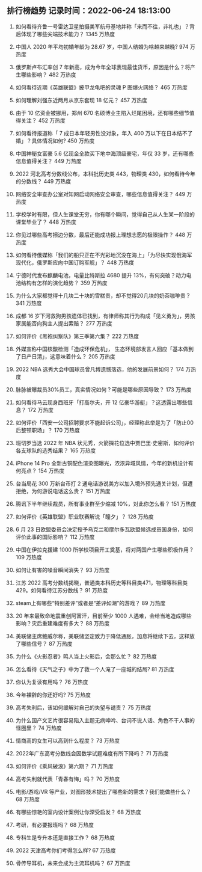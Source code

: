 
## 排行榜趋势 记录时间：2022-06-24 18:13:00
  
  1. 如何看待齐鲁一号雷达卫星拍摄美军航母基地并称「来而不往，非礼也」？背后体现了哪些尖端技术能力？ 1345 万热度
    
  2. 中国人 2020 年平均初婚年龄为 28.67 岁，中国人结婚为啥越来越晚? 974 万热度
    
  3. 俄罗斯卢布汇率创 7 年新高，成为今年全球表现最佳货币，原因是什么？将产生哪些影响？ 482 万热度
    
  4. 如何看待近期《英雄联盟》披甲龙龟吧的灵魂 P 图爆火网络？ 465 万热度
    
  5. 如何理解刘强东近两月从京东套现 18 亿元？ 457 万热度
    
  6. 由于 10 亿资金被挪用，郑州 670 名硕博业主陷入烂尾困境，还有哪些细节值得关注？ 452 万热度
    
  7. 如何看待报道称「 7 成日本年轻男性没对象，年入 400 万以下在日本结不了婚」？具体情况如何? 450 万热度
    
  8. 中国神秘女富豪 5.6 亿现金全款买下地中海顶级豪宅，年仅 33 岁，还有哪些信息值得关注？ 449 万热度
    
  9. 2022 河北高考分数线公布，本科批历史类 443，物理类 430，如何看待今年的分数线？ 449 万热度
    
  10. 网络安全审查办公室对知网启动网络安全审查，哪些信息值得关注？ 449 万热度
    
  11. 学校学时有限，但人生课堂无穷，你有哪个瞬间，觉得自己从人生某一阶段的课堂毕业了？ 448 万热度
    
  12. 你见过哪些高考擦边分数，最后还能成功报上理想志愿的极限操作？ 448 万热度
    
  13. 如何看待俄媒称「我们的船只正在不光彩地沉没在海上」「为尽快实现俄海军现代化，俄罗斯应向中国订购军舰」？ 448 万热度
    
  14. 宁德时代发布麒麟电池，电量比特斯拉 4680 提升 13%，有何突破？动力电池结构有怎样的演化趋势？ 359 万热度
    
  15. 为什么大家都觉得十几块二十块的雪糕贵，却不觉得20几块的奶茶咖啡贵？ 341 万热度
    
  16. 成都  16 岁下河救狗男孩遗体已找到，有律师称其行为构成「见义勇为」，男孩家属能否向狗主人提出索赔？ 277 万热度
    
  17. 如何评价《黑袍纠察队》第三季第六集？ 222 万热度
    
  18. 外媒宣称中国核酸检测「造成环保危机」， 生态环境部发言人回应「基本做到了日产日清」，这意味着什么？ 205 万热度
    
  19. 2022 NBA 选秀大会中国球员曾凡博遗憾落选，他的发展前景如何？ 174 万热度
    
  20. 脉脉被曝裁员30%员工，真实情况如何？可能是哪些原因导致？ 173 万热度
    
  21. 如何看待马云现身西班牙「打高尔夫，开 12 亿豪华游艇」？这透露出哪些信息？ 172 万热度
    
  22. 如何评价「西安一公司招聘要求不能起诉公司」，经理称此举是为了「防止00后整顿职场」？ 170 万热度
    
  23. 班切罗当选 2022 年 NBA 状元秀，火箭探花位选中贾巴里·史密斯，如何评价各支球队的选秀结果？ 165 万热度
    
  24. iPhone 14 Pro 全新古铜配色渲染图曝光，浓浓异域风情，今年的新机设计有何亮点？ 154 万热度
    
  25. 台当局花 300 万新台币打 2 通电话游说美方以加入境外预先通关计划，但遭拒绝，为何游说电话这么贵？ 151 万热度
    
  26. 腾讯下半年继续裁员，所有事业群至少缩减 10%，对此你怎么看？ 151 万热度
    
  27. 如何评价《英雄联盟》职业联赛解说「瞳夕」？ 128 万热度
    
  28. 6 月 23 日欧盟委员会决定授予乌克兰和摩尔多瓦欧盟候选成员国身份，如何评价此事的国际影响？ 112 万热度
    
  29. 中国在伊拉克援建 1000 所学校项目开工奠基，将对两国产生哪些积极作用？ 109 万热度
    
  30. 如何让有害的噪音瞬间消失？ 93 万热度
    
  31. 江苏 2022 高考分数线揭晓，普通类本科历史等科目类471，物理等科目类429。如何看待江苏分数线？ 91 万热度
    
  32. steam上有哪些“特别差评”或者是“差评如潮”的游戏？ 89 万热度
    
  33. 20 年来最致命地震重创阿富汗，目前至少 1000 人遇难，会给当地造成哪些影响？灾后重建难度有多大？ 88 万热度
    
  34. 美联储主席鲍威尔称，美联储坚定致力于降低通胀，加息将继续下去，这释放了哪些信号？ 87 万热度
    
  35. 为什么《火影忍者》鸣人当上火影后，会那么忙？ 82 万热度
    
  36. 怎么看待《天气之子》中为了救一个人淹了一座城的结局? 81 万热度
    
  37. 你认为复读有用吗？ 76 万热度
    
  38. 今年裸辞的你还好吗? 75 万热度
    
  39. 高考失利后，该如何缓解对自己的失望与谴责？ 75 万热度
    
  40. 为什么国产文艺片很容易陷入主题无病呻吟、台词不说人话、角色不干人事的怪圈里？ 74 万热度
    
  41. 情商高的女生可以高到什么程度？ 73 万热度
    
  42. 2022年广东高考分数线会因数学试题难度有所下降吗？ 71 万热度
    
  43. 如何评价《乘风破浪》第六期？ 71 万热度
    
  44. 高考失利就代表「青春有悔」吗？ 70 万热度
    
  45. 电影/游戏/VR 等产业，对图形技术提出了哪些新的需求？我们能做些什么？ 68 万热度
    
  46. 有哪些惊艳的室内设计案例让你深受启发？ 68 万热度
    
  47. 考研，有必要报班吗？ 68 万热度
    
  48. 专科生是专升本还是直接工作？ 68 万热度
    
  49. 2022 天津高考你们考得怎么样? 67 万热度
    
  50. 骨传导耳机，未来会成为主流耳机吗？ 67 万热度
    